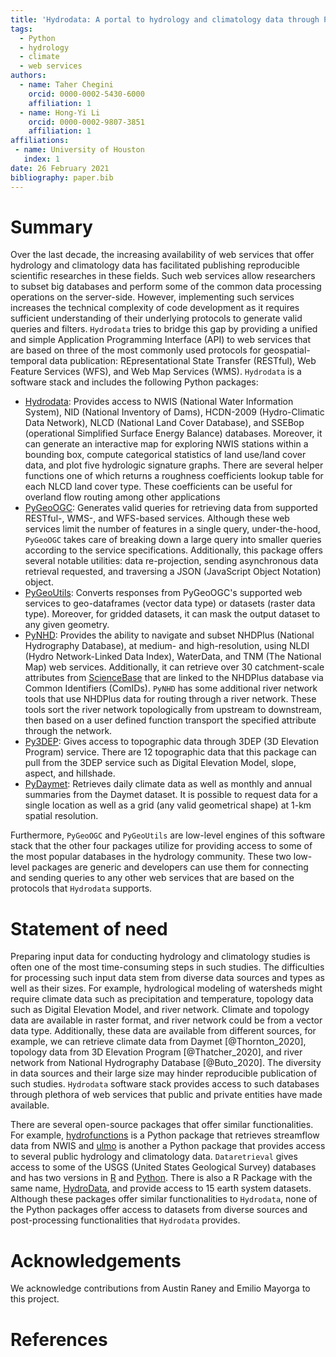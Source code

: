 ```yaml
---
title: 'Hydrodata: A portal to hydrology and climatology data through Python'
tags:
  - Python
  - hydrology
  - climate
  - web services
authors:
  - name: Taher Chegini
    orcid: 0000-0002-5430-6000
    affiliation: 1
  - name: Hong-Yi Li
    orcid: 0000-0002-9807-3851
    affiliation: 1
affiliations:
 - name: University of Houston
   index: 1
date: 26 February 2021
bibliography: paper.bib
---
```


# Summary

Over the last decade, the increasing availability of web services that offer hydrology and
climatology data has facilitated publishing reproducible scientific researches in these fields.
Such web services allow researchers to subset big databases and perform some of the common data
processing operations on the server-side. However, implementing such services increases the
technical complexity of code development as it requires sufficient understanding of their
underlying protocols to generate valid queries and filters. `Hydrodata` tries to bridge this gap
by providing a unified and simple Application Programming Interface (API) to web services that are
based on three of the most commonly used protocols for geospatial-temporal data publication:
REpresentational State Transfer (RESTful), Web Feature Services (WFS), and Web Map Services (WMS).
`Hydrodata` is a software stack and includes the following Python packages:

* [Hydrodata](https://github.com/cheginit/hydrodata): Provides access to NWIS (National Water
  Information System), NID (National Inventory of Dams), HCDN-2009 (Hydro-Climatic Data Network),
  NLCD (National Land Cover Database), and SSEBop (operational Simplified Surface Energy Balance)
  databases. Moreover, it can generate an interactive map for exploring NWIS stations within a
  bounding box, compute categorical statistics of land use/land cover data, and plot five
  hydrologic signature graphs. There are several helper functions one of which  returns a roughness
  coefficients lookup table for each NLCD land cover type. These coefficients can be
  useful for overland flow routing among other applications
* [PyGeoOGC](https://github.com/cheginit/pygeoogc): Generates valid queries for retrieving data
  from supported RESTful-, WMS-, and WFS-based services. Although these web services limit
  the number of features in a single query, under-the-hood, `PyGeoOGC` takes care of breaking down
  a large query into smaller queries according to the service specifications. Additionally, this
  package offers several notable utilities: data re-projection, sending asynchronous data retrieval
  requested, and traversing a JSON (JavaScript Object Notation) object.
* [PyGeoUtils](https://github.com/cheginit/pygeoutils): Converts responses from PyGeoOGC's
  supported web services to geo-dataframes (vector data type) or datasets (raster data type).
  Moreover, for gridded datasets, it can mask the output dataset to any given geometry.
* [PyNHD](https://github.com/cheginit/pynhd): Provides the ability to navigate and subset NHDPlus
  (National Hydrography Database), at medium- and high-resolution, using NLDI (Hydro
  Network-Linked Data Index), WaterData, and TNM (The National Map) web services. Additionally,
  it can retrieve over 30 catchment-scale attributes from
  [ScienceBase](https://www.sciencebase.gov/catalog/item/5669a79ee4b08895842a1d47)
  that are linked to the NHDPlus database via Common Identifiers (ComIDs). `PyNHD` has some
  additional river network tools that use NHDPlus data for routing through a river network.
  These tools sort the river network topologically from upstream to downstream, then based on
  a user defined function transport the specified attribute through the network.
* [Py3DEP](https://github.com/cheginit/py3dep): Gives access to topographic data through 3DEP (3D
  Elevation Program) service. There are 12 topographic data that this package can pull from the
  3DEP service such as Digital Elevation Model, slope, aspect, and hillshade.
* [PyDaymet](https://github.com/cheginit/pydaymet): Retrieves daily climate data as well as monthly
  and annual summaries from the Daymet dataset. It is possible to request data for a single
  location as well as a grid (any valid geometrical shape) at 1-km spatial resolution.

Furthermore, `PyGeoOGC` and `PyGeoUtils` are low-level engines of this software stack that the
other four packages utilize for providing access to some of the most popular databases in the
hydrology community. These two low-level packages are generic and developers can use them for
connecting and sending queries to any other web services that are based on the protocols that
`Hydrodata` supports.

# Statement of need

Preparing input data for conducting hydrology and climatology studies is often one of
the most time-consuming steps in such studies. The difficulties for processing such input data stem
from diverse data sources and types as well as their sizes. For example, hydrological modeling
of watersheds might require climate data such as precipitation and temperature, topology
data such as Digital Elevation Model, and river network. Climate and topology data
are available in raster format, and river network could be from a vector data type. Additionally,
these data are available from different sources, for example, we can retrieve climate data
from Daymet [@Thornton_2020], topology data from 3D Elevation Program [@Thatcher_2020],
and river network from National Hydrography Database [@Buto_2020]. The diversity in data sources
and their large size may hinder reproducible publication of such studies. `Hydrodata` software
stack provides access to such databases through plethora of web services that public and private
entities have made available.

There are several open-source packages that offer similar functionalities. For example,
[hydrofunctions](https://github.com/mroberge/hydrofunctions) is a Python package that retrieves
streamflow data from NWIS and [ulmo](https://github.com/ulmo-dev/ulmo) is another a Python package
that provides access to several public hydrology and climatology data. `Dataretrieval` gives
access to some of the USGS (United States Geological Survey) databases and has two versions in
[R](https://github.com/USGS-R/dataRetrieval) and [Python](https://github.com/USGS-python/dataretrieval).
There is also a R Package with the same name, [HydroData](https://github.com/mikejohnson51/HydroData),
and provide access to 15 earth system datasets. Although these packages offer similar
functionalities to `Hydrodata`, none of the Python packages offer access to datasets from diverse
sources and post-processing functionalities that `Hydrodata` provides.

# Acknowledgements

We acknowledge contributions from Austin Raney and Emilio Mayorga to this project.

# References
